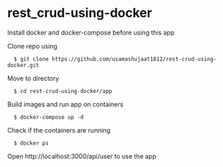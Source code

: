# rest_crud-using-docker

Install docker and docker-compose before using this app
 
 Clone repo using
      
      $ git clone https://github.com/usamashujaat1812/rest-crud-using-docker.git
  
  Move to directory
      
      $ cd rest-crud-using-docker/app
  
  Build images and run app on containers
      
      $ docker-compose up -d
  
  Check if the containers are running
      
      $ docker ps
      
Open http://localhost:3000/api/user to use the app
